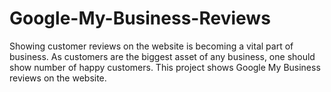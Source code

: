 # Google-My-Business-Reviews
Showing customer reviews on the website is becoming a vital part of business. As customers are the biggest asset of any business, one should show number of happy customers. This project shows Google My Business reviews on the website.
